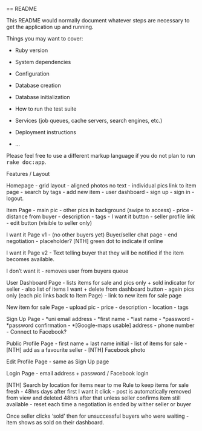 == README

This README would normally document whatever steps are necessary to get the
application up and running.

Things you may want to cover:

* Ruby version

* System dependencies

* Configuration

* Database creation

* Database initialization

* How to run the test suite

* Services (job queues, cache servers, search engines, etc.)

* Deployment instructions

* ...


Please feel free to use a different markup language if you do not plan to run
<tt>rake doc:app</tt>.



Features / Layout

Homepage - grid layout - aligned photos no text - individual pics link to item page - search by tags - add new item - user dashboard - sign up - sign in - logout.

Item Page - main pic - other pics in background (swipe to access) - price - distance from buyer - description - tags - I want it button - seller profile link - edit button (visible to seller only)

I want it Page v1 - (no other buyers yet) Buyer/seller chat page - end negotiation - placeholder? [NTH] green dot to indicate if online

I want it Page v2 - Text telling buyer that they will be notified if the item becomes available.

I don’t want it - removes user from buyers queue

User Dashboard Page - lists items for sale and pics only + sold indicator for seller - also list of items I want + delete from dashboard button - again pics only (each pic links back to Item Page) - link to new item for sale page

New item for sale Page - upload pic - price - description - location - tags

Sign Up Page - *uni email address - *first name - *last name - *password - *password confirmation - *[Google-maps usable] address - phone number - Connect to Facebook?

Public Profile Page - first name + last name initial - list of items for sale - [NTH] add as a favourite seller - [NTH] Facebook photo

Edit Profile Page - same as Sign Up page

Login Page - email address + password / Facebook login

[NTH] Search by location for items near to me
Rule to keep items for sale fresh - 48hrs days after first I want it click - post is automatically removed from view and deleted 48hrs after that unless seller confirms item still available - reset each time a negotiation is ended by wither seller or buyer

Once seller clicks ‘sold’ then for unsuccessful buyers who were waiting - item shows as sold on their dashboard.
